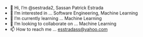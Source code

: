 - 👋 Hi, I’m @sestrada2, Sassan Patrick Estrada
- 👀 I’m interested in ...  Software Engineering, Machine Learning
- 🌱 I’m currently learning ... Machine Learning
- 💞️ I’m looking to collaborate on ... Machine Learning 
- 📫 How to reach me ... esstradass@yahoo.com

<!---
sestrada2/sestrada2 is a ✨ special ✨ repository because its `README.md` (this file) appears on your GitHub profile.
You can click the Preview link to take a look at your changes.
--->
